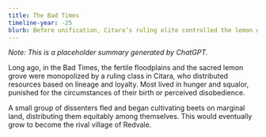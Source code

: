 ```yaml
---
title: The Bad Times
timeline-year: -25
blurb: Before unification, Citara’s ruling elite controlled the lemon grove and the fertile banks of the Rhizel, hoarding resources and leaving many to struggle with hunger and poverty. A few defiant families fled to the wilderness to build something fairer.
---
```


*Note: This is a placeholder summary generated by ChatGPT.*

Long ago, in the Bad Times, the fertile floodplains and the sacred lemon grove were monopolized by a ruling class in Citara, who distributed resources based on lineage and loyalty. Most lived in hunger and squalor, punished for the circumstances of their birth or perceived disobedience.

A small group of dissenters fled and began cultivating beets on marginal land, distributing them equitably among themselves. This would eventually grow to become the rival village of Redvale.
